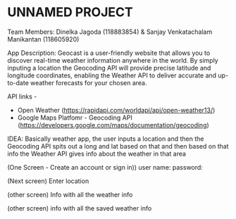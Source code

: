 # UNNAMED PROJECT 


Team Members: Dinelka Jagoda (118883854) & Sanjay Venkatachalam Manikantan (118605920)


App Description:  Geocast is a user-friendly website that allows you to discover real-time weather information anywhere in the world. By simply inputing a location the Geocoding API will provide precise latitude and longitude coordinates, enabling the Weather API to deliver accurate and up-to-date weather forecasts for your chosen area.


API links - 
- Open Weather (https://rapidapi.com/worldapi/api/open-weather13/)
- Google Maps Platfomr - Geocoding API (https://developers.google.com/maps/documentation/geocoding)


IDEA: Basically weather app, the user inputs a location and then the Geocoding API spits out a long and lat based on that and then based on that info the Weather API gives info about the weather in that area 


(One Screen - Create an account or sign in)) 
user name:
password:

(Next screen)
Enter location 

(other screen)
Info with all the weather info

(other screen) 
info with all the saved weather info 






